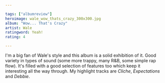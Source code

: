 ```yaml
---

tags: ["albumreview"]
heroimage: wale_wow_thats_crazy_300x300.jpg
album: "Wow... That's Crazy"
artist: Wale
ratingword: Yeah!
rating: 4

---
```


I'm a big fan of Wale's style and this album is a solid exhibition of it. Good variety in types of sound (some more trappy, many R&B, some simple rap flow).  It's filled with a good selection of features too which keep it interesting all the way through. My highlight tracks are *Cliche*, *Expectations* and *Debbie*. 
